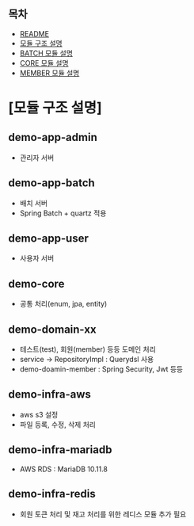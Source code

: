 ## 목차
- [README](./README.md)
- [모듈 구조 설명](./README_MODULE.md)
- [BATCH 모듈 설명](./README_BATCH.md)
- [CORE 모듈 설명](./README_CORE.md)
- [MEMBER 모듈 설명](./README_MEMBER.md)


[모듈 구조 설명]
====================== 

## demo-app-admin
- 관리자 서버

## demo-app-batch
- 배치 서버
- Spring Batch + quartz 적용

## demo-app-user
- 사용자 서버

## demo-core
- 공통 처리(enum, jpa, entity)

## demo-domain-xx
- 테스트(test), 회원(member) 등등 도메인 처리
- service -> RepositoryImpl : Querydsl 사용
- demo-doamin-member : Spring Security, Jwt 등등

## demo-infra-aws
- aws s3 설정 
- 파일 등록, 수정, 삭제 처리

## demo-infra-mariadb
- AWS RDS : MariaDB 10.11.8

## demo-infra-redis
- 회원 토큰 처리 및 재고 처리를 위한 레디스 모듈 추가 필요 